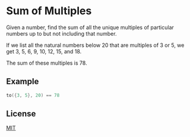 # Sum of Multiples

Given a number, find the sum of all the unique multiples of particular numbers up to but not including that number.

If we list all the natural numbers below 20 that are multiples of 3 or 5, we get 3, 5, 6, 9, 10, 12, 15, and 18.

The sum of these multiples is 78.

## Example

```cpp
to({3, 5}, 20) == 78
```

## License
[MIT](https://choosealicense.com/licenses/mit/)
